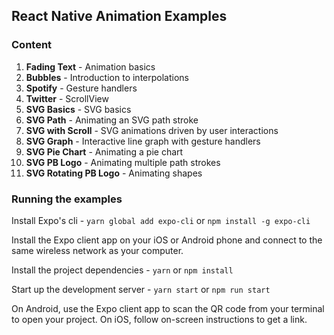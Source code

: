 ## React Native Animation Examples

### Content

1. **Fading Text** - Animation basics
2. **Bubbles** - Introduction to interpolations
3. **Spotify** - Gesture handlers
4. **Twitter** - ScrollView
5. **SVG Basics** - SVG basics
6. **SVG Path** - Animating an SVG path stroke
7. **SVG with Scroll** - SVG animations driven by user interactions
8. **SVG Graph** - Interactive line graph with gesture handlers
9. **SVG Pie Chart** - Animating a pie chart
10. **SVG PB Logo** - Animating multiple path strokes
11. **SVG Rotating PB Logo** - Animating shapes

### Running the examples

Install Expo's cli - `yarn global add expo-cli` or `npm install -g expo-cli`

Install the Expo client app on your iOS or Android phone and connect to the same wireless network as your computer.

Install the project dependencies - `yarn` or `npm install`

Start up the development server - `yarn start` or `npm run start`

On Android, use the Expo client app to scan the QR code from your terminal to open your project. On iOS, follow on-screen instructions to get a link.
